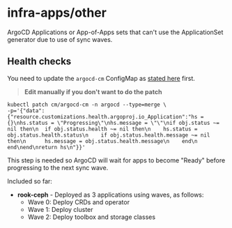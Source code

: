 # infra-apps/other
ArgoCD Applications or App-of-Apps sets that can't use the ApplicationSet generator due to use of sync waves.

## Health checks

You need to update the `argocd-cm` ConfigMap as [stated here](https://argo-cd.readthedocs.io/en/stable/operator-manual/health/#argocd-app) first. 

> **Edit manually if you don't want to do the patch**

```shell
kubectl patch cm/argocd-cm -n argocd --type=merge \
-p='{"data":{"resource.customizations.health.argoproj.io_Application":"hs = {}\nhs.status = \"Progressing\"\nhs.message = \"\"\nif obj.status ~= nil then\n  if obj.status.health ~= nil then\n    hs.status = obj.status.health.status\n    if obj.status.health.message ~= nil then\n      hs.message = obj.status.health.message\n    end\n  end\nend\nreturn hs\n"}}'
```
This step is needed so ArgoCD will wait for apps to become "Ready" before progressing to the next sync wave.


Included so far:
- **rook-ceph** - Deployed as 3 applications using waves, as follows:
    - Wave 0: Deploy CRDs and operator
    - Wave 1: Deploy cluster
    - Wave 2: Deploy toolbox and storage classes
